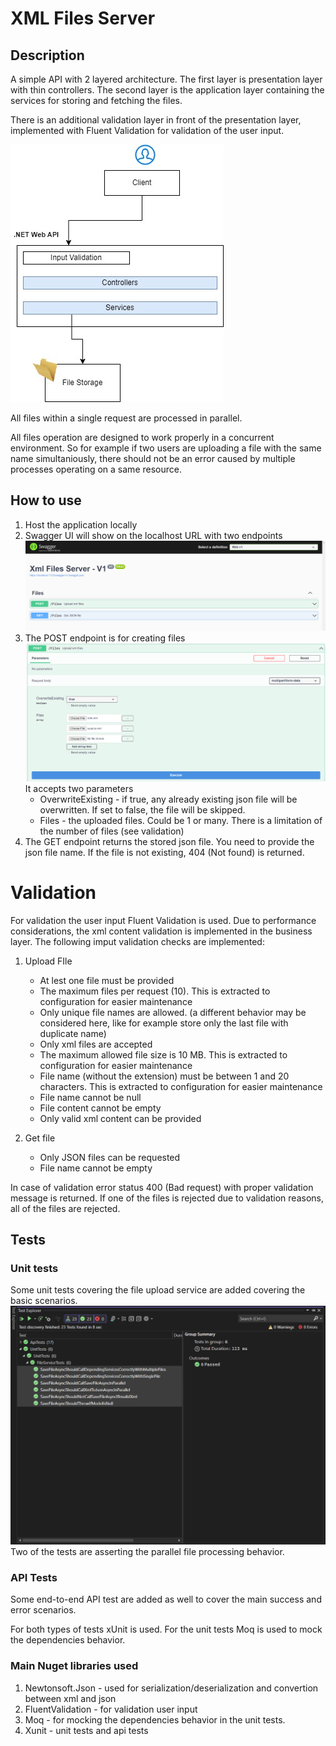 # XML Files Server

## Description

A simple API with 2 layered architecture. The first layer is presentation layer with thin controllers. The second layer is the application layer containing the services for storing and fetching the files.

There is an additional validation layer in front of the presentation layer, implemented with Fluent Validation for validation of the user input.

![alt](./resources/infrastructure.jpg)

All files within a single request are processed in parallel.

All files operation are designed to work properly in a concurrent environment. So for example if two users are uploading a file with the same name simultaniously, there should not be an error caused by multiple processes operating on a same resource.

## How to use

1. Host the application locally
1. Swagger UI will show on the localhost URL with two endpoints
   ![alt](./resources/swagger.PNG)
1. The POST endpoint is for creating files
   ![alt](./resources/swagger-post.PNG)
   It accepts two parameters
   - OverwriteExisting - if true, any already existing json file will be overwritten. If set to false, the file will be skipped.
   - Files - the uploaded files. Could be 1 or many. There is a limitation of the number of files (see validation)
1. The GET endpoint returns the stored json file. You need to provide the json file name. If the file is not existing, 404 (Not found) is returned.

# Validation

For validation the user input Fluent Validation is used. Due to performance considerations, the xml content validation is implemented in the business layer.
The following imput validation checks are implemented:

1. Upload FIle

   - At lest one file must be provided
   - The maximum files per request (10). This is extracted to configuration for easier maintenance
   - Only unique file names are allowed. (a different behavior may be considered here, like for example store only the last file with duplicate name)
   - Only xml files are accepted
   - The maximum allowed file size is 10 MB. This is extracted to configuration for easier maintenance
   - File name (without the extension) must be between 1 and 20 characters. This is extracted to configuration for easier maintenance
   - File name cannot be null
   - File content cannot be empty
   - Only valid xml content can be provided

2. Get file
   - Only JSON files can be requested
   - File name cannot be empty

In case of validation error status 400 (Bad request) with proper validation message is returned. If one of the files is rejected due to validation reasons, all of the files are rejected.

## Tests

### Unit tests

Some unit tests covering the file upload service are added covering the basic scenarios.
![alt](./resources/unit%20tests.PNG)
Two of the tests are asserting the parallel file processing behavior.

### API Tests

Some end-to-end API test are added as well to cover the main success and error scenarios.

For both types of tests xUnit is used. For the unit tests Moq is used to mock the dependencies behavior.

### Main Nuget libraries used

1. Newtonsoft.Json - used for serialization/deserialization and convertion between xml and json
1. FluentValidation - for validation user input
1. Moq - for mocking the dependencies behavior in the unit tests.
1. Xunit - unit tests and api tests
